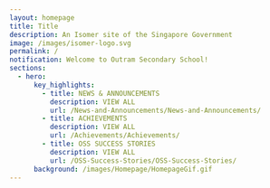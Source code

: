 ```yaml
---
layout: homepage
title: Title
description: An Isomer site of the Singapore Government
image: /images/isomer-logo.svg
permalink: /
notification: Welcome to Outram Secondary School!
sections:
  - hero:
      key_highlights:
        - title: NEWS & ANNOUNCEMENTS
          description: VIEW ALL
          url: /News-and-Announcements/News-and-Announcements/
        - title: ACHIEVEMENTS
          description: VIEW ALL
          url: /Achievements/Achievements/
        - title: OSS SUCCESS STORIES
          description: VIEW ALL
          url: /OSS-Success-Stories/OSS-Success-Stories/
      background: /images/Homepage/HomepageGif.gif
---
```

